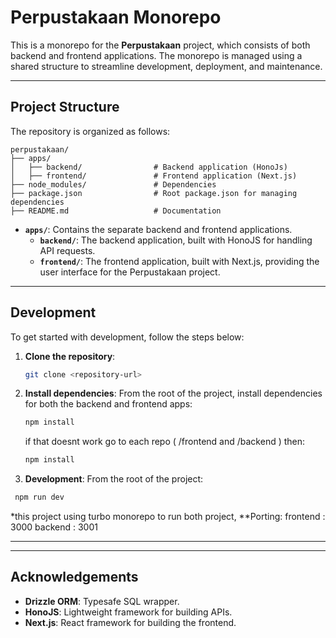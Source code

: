 # Perpustakaan Monorepo

This is a monorepo for the **Perpustakaan** project, which consists of both backend and frontend applications. The monorepo is managed using a shared structure to streamline development, deployment, and maintenance.

---

## Project Structure

The repository is organized as follows:

```
perpustakaan/
├── apps/
│   ├── backend/                # Backend application (HonoJs)
│   ├── frontend/               # Frontend application (Next.js)
├── node_modules/               # Dependencies
├── package.json                # Root package.json for managing dependencies
├── README.md                   # Documentation
```

-   **`apps/`**: Contains the separate backend and frontend applications.
    -   **`backend/`**: The backend application, built with HonoJS for handling API requests.
    -   **`frontend/`**: The frontend application, built with Next.js, providing the user interface for the Perpustakaan project.

---

## Development

To get started with development, follow the steps below:

1. **Clone the repository**:

    ```bash
    git clone <repository-url>
    ```

2. **Install dependencies**:
   From the root of the project, install dependencies for both the backend and frontend apps:

    ```bash
    npm install
    ```

    if that doesnt work go to each repo ( /frontend and /backend ) then:

    ```bash
    npm install
    ```

3. **Development**:
   From the root of the project:

```bash
 npm run dev
```

\*this project using turbo monorepo to run both project,
\*\*Porting:
frontend : 3000
backend : 3001

---


---

## Acknowledgements

-   **Drizzle ORM**: Typesafe SQL wrapper.
-   **HonoJS**: Lightweight framework for building APIs.
-   **Next.js**: React framework for building the frontend.
